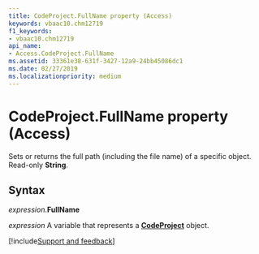 ```yaml
---
title: CodeProject.FullName property (Access)
keywords: vbaac10.chm12719
f1_keywords:
- vbaac10.chm12719
api_name:
- Access.CodeProject.FullName
ms.assetid: 33361e38-631f-3427-12a9-24bb45086dc1
ms.date: 02/27/2019
ms.localizationpriority: medium
---
```



# CodeProject.FullName property (Access)

Sets or returns the full path (including the file name) of a specific object. Read-only **String**.


## Syntax

_expression_.**FullName**

_expression_ A variable that represents a **[CodeProject](Access.CodeProject.md)** object.




[!include[Support and feedback](~/includes/feedback-boilerplate.md)]